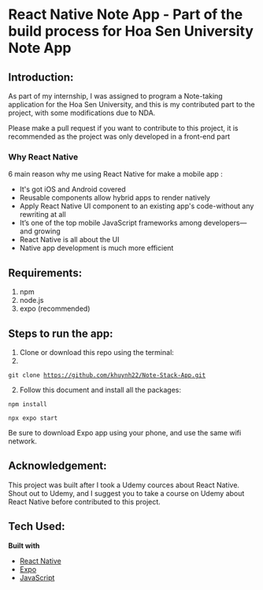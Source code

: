 # React Native Note App - Part of the build process for Hoa Sen University Note App
## Introduction:
As part of my internship, I was assigned to program a Note-taking application for the Hoa Sen University, and this is my contributed part to the project, with some modifications due to NDA.

Please make a pull request if you want to contribute to this project, it is recommended as the project was only developed in a front-end part

### Why React Native
6 main reason why me using React Native for make a mobile app :
<ul>
    <li>It's got iOS and Android covered </li>
    <li>Reusable components allow hybrid apps to render natively</li>
    <li>Apply React Native UI component to an existing app's code-without any rewriting at all</li>
    <li>It’s one of the top mobile JavaScript frameworks among developers—and growing</li>
    <li>React Native is all about the UI</li>
    <li>Native app development is much more efficient</li>
</ul>

## Requirements:
1. npm
2. node.js
3. expo (recommended)

## Steps to run the app:
1. Clone or download this repo using the terminal:
2. 
<code>git clone https://github.com/khuynh22/Note-Stack-App.git</code>

2. Follow this document and install all the packages:

<code>npm install</code>

<code>npx expo start</code>

Be sure to download Expo app using your phone, and use the same wifi network.

## Acknowledgement:
This project was built after I took a Udemy cources about React Native. Shout out to Udemy, and I suggest you to take a course on Udemy about React Native before contributed to this project.


## Tech Used:
<b>Built with</b>
- [React Native](https://reactnative.dev/docs/getting-started) 
- [Expo](https://docs.expo.io/)
- [JavaScript](https://www.javascript.com/)

